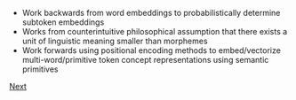- Work backwards from word embeddings to probabilistically determine subtoken embeddings
- Works from counterintuitive philosophical assumption that there exists a unit of linguistic meaning smaller than morphemes
- Work forwards using positional encoding methods to embed/vectorize multi-word/primitive token concept representations using semantic primitives

[Next](Embedding-Transition-Gradient.md)